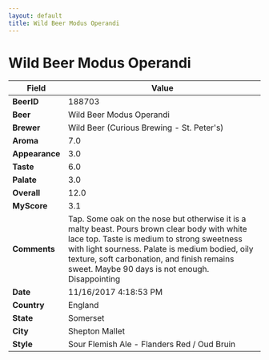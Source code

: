 ```yaml
---
layout: default
title: Wild Beer Modus Operandi
---
```


# Wild Beer Modus Operandi

| Field         | Value     |
|---------------|-----------|
| **BeerID** | 188703 |
| **Beer** | Wild Beer Modus Operandi |
| **Brewer** | Wild Beer (Curious Brewing - St. Peter&#39;s) |
| **Aroma** | 7.0 |
| **Appearance** | 3.0 |
| **Taste** | 6.0 |
| **Palate** | 3.0 |
| **Overall** | 12.0 |
| **MyScore** | 3.1 |
| **Comments** | Tap. Some oak on the nose but otherwise it is a malty beast. Pours brown clear body with white lace top. Taste is medium to strong sweetness with light sourness. Palate is medium bodied, oily texture, soft carbonation, and finish remains sweet. Maybe 90 days is not enough. Disappointing  |
| **Date** | 11/16/2017 4:18:53 PM |
| **Country** | England |
| **State** | Somerset |
| **City** | Shepton Mallet |
| **Style** | Sour Flemish Ale - Flanders Red / Oud Bruin |
